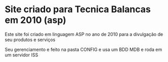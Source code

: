 <h1>Site criado para Tecnica Balancas em 2010 (asp)</h1>
<p>Este site foi criado em linguagem ASP no ano de 2010 para a divulgação de seu produtos e serviços</p>
<p>Seu gerenciamento e feito na pasta CONFIG e usa um BDD MDB e roda em um servidor ISS</p>